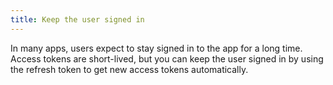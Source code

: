 ```yaml
---
title: Keep the user signed in
---
```


In many apps, users expect to stay signed in to the app for a long time. Access tokens are short-lived, but you can keep the user signed in by using the refresh token to get new access tokens automatically.

<StackSnippet snippet="refresh"/>

<NextSectionLink/>

